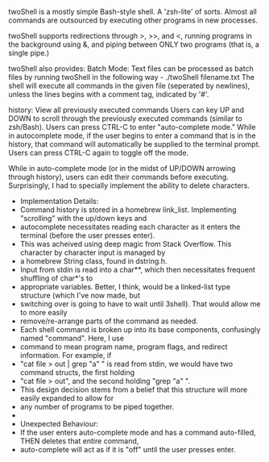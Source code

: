 twoShell is a mostly simple Bash-style shell. A 'zsh-lite' of sorts. Almost all commands are outsourced by
executing other programs in new processes.

twoShell supports redirections through >, >>, and <, running programs in the background using &,
and piping between ONLY two programs (that is, a single pipe.) 

twoShell also provides:
Batch Mode:
  Text files can be processed as batch files by running twoShell in the following way -
    ./twoShell filename.txt
  The shell will execute all commands in the given file (seperated by newlines), unless the lines begins with a comment tag,
  indicated by '#'.

history:
  View all previously executed commands
     Users can key UP and DOWN to scroll through the previously executed commands (similar to zsh/Bash).
     Users can press CTRL-C to enter "auto-complete mode." While in autocomplete mode, if the user begins to
     enter a command that is in the history, that command will automatically be supplied to the terminal prompt.
     Users can press CTRL-C again to toggle off the mode.

While in auto-complete mode (or in the midst of UP/DOWN arrowing through history), users can edit their 
commands before executing. Surprisingly, I had to specially implement the ability to delete characters. 

 * Implementation Details:
 * Command history is stored in a homebrew link_list. Implementing "scrolling" with the up/down keys and
 * autocomplete necessitates reading each character as it enters the terminal (before the user presses enter).
 * This was acheived using deep magic from Stack Overflow. This character by character input is managed by 
 * a homebrew String class, found in dstring.h. 
 * Input from stdin is read into a char**, which then necessitates frequent shuffling of char*'s to
 * appropriate variables. Better, I think, would be a linked-list type structure (which I've now made, but
 * switching over is going to have to wait until 3shell). That would allow me to more easily 
 * remove/re-arrange parts of the command as needed.
 * Each shell command is broken up into its base components, confusingly named "command". Here, I use
 * command to mean program name, program flags, and redirect information. For example, if
 * "cat file > out | grep "a" " is read from stdin, we would have two command structs, the first holding
 * "cat file > out", and the second holding "grep "a" ".
 * This design decision stems from a belief that this structure will more easily expanded to allow for
 * any number of programs to be piped together.
 * 
 *  Unexpected Behaviour:
 *  If the user enters auto-complete mode and has a command auto-filled, THEN deletes that entire command,
 *  auto-complete will act as if it is "off" until the user presses enter.
